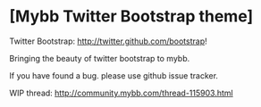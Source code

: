 [Mybb Twitter Bootstrap theme]
=================
Twitter Bootstrap: http://twitter.github.com/bootstrap!


Bringing the beauty of twitter bootstrap to mybb.

If you have found a bug. please use github issue tracker.

WIP thread: http://community.mybb.com/thread-115903.html
